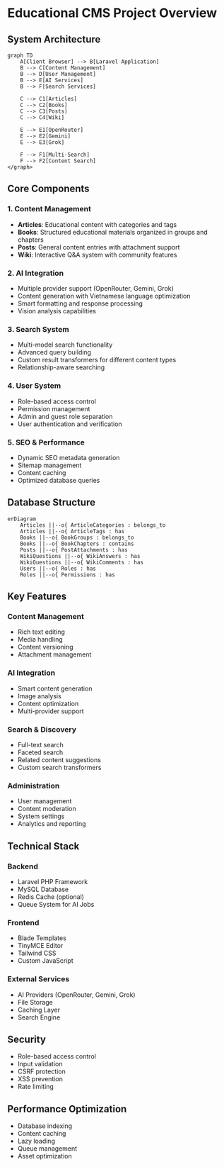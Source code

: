 # Educational CMS Project Overview

## System Architecture

```mermaid
graph TD
    A[Client Browser] --> B[Laravel Application]
    B --> C[Content Management]
    B --> D[User Management]
    B --> E[AI Services]
    B --> F[Search Services]
    
    C --> C1[Articles]
    C --> C2[Books]
    C --> C3[Posts]
    C --> C4[Wiki]
    
    E --> E1[OpenRouter]
    E --> E2[Gemini]
    E --> E3[Grok]
    
    F --> F1[Multi-Search]
    F --> F2[Content Search]
</graph>
```

## Core Components

### 1. Content Management
- **Articles**: Educational content with categories and tags
- **Books**: Structured educational materials organized in groups and chapters
- **Posts**: General content entries with attachment support
- **Wiki**: Interactive Q&A system with community features

### 2. AI Integration
- Multiple provider support (OpenRouter, Gemini, Grok)
- Content generation with Vietnamese language optimization
- Smart formatting and response processing
- Vision analysis capabilities

### 3. Search System
- Multi-model search functionality
- Advanced query building
- Custom result transformers for different content types
- Relationship-aware searching

### 4. User System
- Role-based access control
- Permission management
- Admin and guest role separation
- User authentication and verification

### 5. SEO & Performance
- Dynamic SEO metadata generation
- Sitemap management
- Content caching
- Optimized database queries

## Database Structure

```mermaid
erDiagram
    Articles ||--o{ ArticleCategories : belongs_to
    Articles ||--o{ ArticleTags : has
    Books ||--o{ BookGroups : belongs_to
    Books ||--o{ BookChapters : contains
    Posts ||--o{ PostAttachments : has
    WikiQuestions ||--o{ WikiAnswers : has
    WikiQuestions ||--o{ WikiComments : has
    Users ||--o{ Roles : has
    Roles ||--o{ Permissions : has
```

## Key Features

### Content Management
- Rich text editing
- Media handling
- Content versioning
- Attachment management

### AI Integration
- Smart content generation
- Image analysis
- Content optimization
- Multi-provider support

### Search & Discovery
- Full-text search
- Faceted search
- Related content suggestions
- Custom search transformers

### Administration
- User management
- Content moderation
- System settings
- Analytics and reporting

## Technical Stack

### Backend
- Laravel PHP Framework
- MySQL Database
- Redis Cache (optional)
- Queue System for AI Jobs

### Frontend
- Blade Templates
- TinyMCE Editor
- Tailwind CSS
- Custom JavaScript

### External Services
- AI Providers (OpenRouter, Gemini, Grok)
- File Storage
- Caching Layer
- Search Engine

## Security

- Role-based access control
- Input validation
- CSRF protection
- XSS prevention
- Rate limiting

## Performance Optimization

- Database indexing
- Content caching
- Lazy loading
- Queue management
- Asset optimization